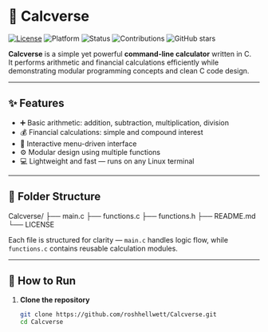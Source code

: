 # 🧮 Calcverse

[![License](https://img.shields.io/badge/License-Apache--2.0-blue.svg)](LICENSE)
![Platform](https://img.shields.io/badge/Platform-Linux-lightgrey)
![Status](https://img.shields.io/badge/Status-Active-success)
![Contributions](https://img.shields.io/badge/Contributions-Welcome-brightgreen)
![GitHub stars](https://img.shields.io/github/stars/roshhellwett/Calcverse?style=social)

**Calcverse** is a simple yet powerful **command-line calculator** written in C.  
It performs arithmetic and financial calculations efficiently while demonstrating modular programming concepts and clean C code design.

---

## ✨ Features
- ➕ Basic arithmetic: addition, subtraction, multiplication, division  
- 💰 Financial calculations: simple and compound interest  
- 🔁 Interactive menu-driven interface  
- ⚙️ Modular design using multiple functions  
- 💻 Lightweight and fast — runs on any Linux terminal  

---

## 📂 Folder Structure
Calcverse/
├── main.c
├── functions.c
├── functions.h
├── README.md
└── LICENSE

Each file is structured for clarity — `main.c` handles logic flow, while `functions.c` contains reusable calculation modules.

---

## 🚀 How to Run

1. **Clone the repository**
   ```bash
   git clone https://github.com/roshhellwett/Calcverse.git
   cd Calcverse

